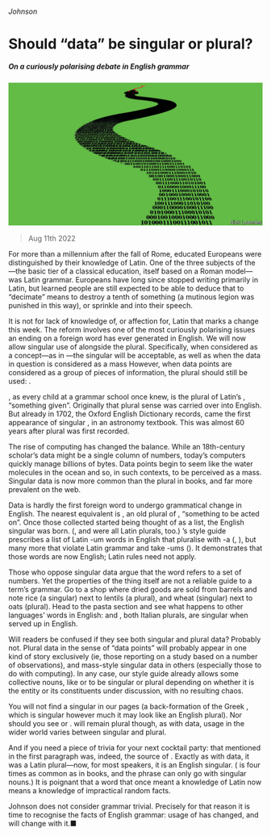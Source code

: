 ###### Johnson

# Should “data” be singular or plural? 

##### On a curiously polarising debate in English grammar 

![image](images/20220813_CUD001.jpg) 

> Aug 11th 2022 

For more than a millennium after the fall of Rome, educated Europeans were distinguished by their knowledge of Latin. One of the three subjects of the —the basic tier of a classical education, itself based on a Roman model—was Latin grammar. Europeans have long since stopped writing primarily in Latin, but learned people are still expected to be able to deduce that to “decimate” means to destroy a tenth of something (a mutinous legion was punished in this way), or sprinkle and into their speech.

It is not for lack of knowledge of, or affection for, Latin that  marks a change this week. The reform involves one of the most curiously polarising issues an ending on a foreign word has ever generated in English. We will now allow singular use of alongside the plural. Specifically, when considered as a concept—as in —the singular will be acceptable, as well as when the data in question is considered as a mass  However, when data points are considered as a group of pieces of information, the plural should still be used: .

, as every child at a grammar school once knew, is the plural of Latin’s , “something given”. Originally that plural sense was carried over into English. But already in 1702, the Oxford English Dictionary records, came the first appearance of singular , in an astronomy textbook. This was almost 60 years after plural  was first recorded.

The rise of computing has changed the balance. While an 18th-century scholar’s data might be a single column of numbers, today’s computers quickly manage billions of bytes. Data points begin to seem like the water molecules in the ocean and so, in such contexts, to be perceived as a mass. Singular data is now more common than the plural in books, and far more prevalent on the web.

Data is hardly the first foreign word to undergo grammatical change in English. The nearest equivalent is , an old plural of , “something to be acted on”. Once those collected  started being thought of as a list, the English singular was born. (,  and  were all Latin plurals, too.) ’s style guide prescribes a list of Latin -um words in English that pluralise with -a (, ), but many more that violate Latin grammar and take -ums (). It demonstrates that those words are now English; Latin rules need not apply.

Those who oppose singular data argue that the word refers to a set of numbers. Yet the properties of the thing itself are not a reliable guide to a term’s grammar. Go to a shop where dried goods are sold from barrels and note rice (a singular) next to lentils (a plural), and wheat (singular) next to oats (plural). Head to the pasta section and see what happens to other languages’ words in English: and , both Italian plurals, are singular when served up in English. 

Will readers be confused if they see both singular and plural data? Probably not. Plural data in the sense of “data points” will probably appear in one kind of story exclusively (ie, those reporting on a study based on a number of observations), and mass-style singular data in others (especially those to do with computing). In any case, our style guide already allows some collective nouns, like or to be singular or plural depending on whether it is the entity or its constituents under discussion, with no resulting chaos.

You will not find a singular  in our pages (a back-formation of the Greek , which is singular however much it may look like an English plural). Nor should you see  or .  will remain plural though, as with data, usage in the wider world varies between singular and plural.

And if you need a piece of trivia for your next cocktail party: that mentioned in the first paragraph was, indeed, the source of . Exactly as with data, it was a Latin plural—now, for most speakers, it is an English singular. ( is four times as common as in books, and the phrase  can only go with singular nouns.) It is poignant that a word that once meant a knowledge of Latin now means a knowledge of impractical random facts.

Johnson does not consider grammar trivial. Precisely for that reason it is time to recognise the facts of English grammar: usage of has changed, and will change with it.■





